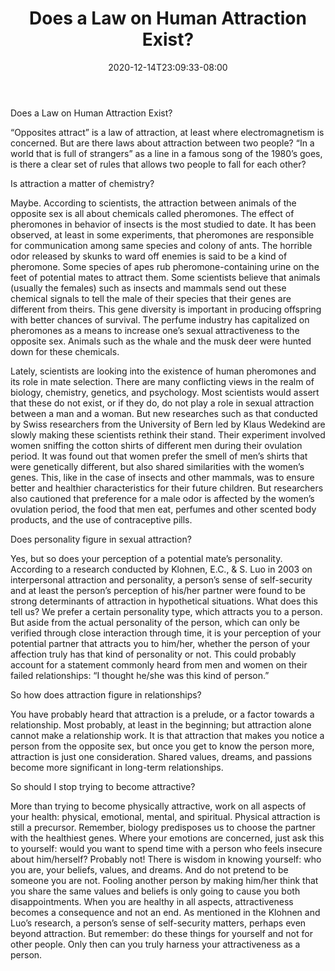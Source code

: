 ﻿---
title: "Does a Law on Human Attraction Exist?"
date: 2020-12-14T23:09:33-08:00
description: "40-ARTICLES Tips for Web Success"
featured_image: "/images/40-ARTICLES.jpg"
tags: ["40 ARTICLES"]
---

Does a Law on Human Attraction Exist?


“Opposites attract” is a law of attraction, at least where electromagnetism is concerned. But are there laws about attraction between two people? “In a world that is full of strangers” as a line in a famous song of the 1980’s goes, is there a clear set of rules that allows two people to fall for each other? 

Is attraction a matter of chemistry?

Maybe. According to scientists, the attraction between animals of the opposite sex is all about chemicals called pheromones. The effect of pheromones in behavior of insects is the most studied to date. It has been observed, at least in some experiments, that pheromones are responsible for communication among same species and colony of ants. The horrible odor released by skunks to ward off enemies is said to be a kind of pheromone. Some species of apes rub pheromone-containing urine on the feet of potential mates to attract them. Some scientists believe that animals (usually the females) such as insects and mammals send out these chemical signals to tell the male of their species that their genes are different from theirs. This gene diversity is important in producing offspring with better chances of survival. The perfume industry has capitalized on pheromones as a means to increase one’s sexual attractiveness to the opposite sex. Animals such as the whale and the musk deer were hunted down for these chemicals. 

Lately, scientists are looking into the existence of human pheromones and its role in mate selection. There are many conflicting views in the realm of biology, chemistry, genetics, and psychology. Most scientists would assert that these do not exist, or if they do, do not play a role in sexual attraction between a man and a woman. But new researches such as that conducted by Swiss researchers from the University of Bern led by Klaus Wedekind are slowly making these scientists rethink their stand. Their experiment involved women sniffing the cotton shirts of different men during their ovulation period. It was found out that women prefer the smell of men’s shirts that were genetically different, but also shared similarities with the women’s genes. This, like in the case of insects and other mammals, was to ensure better and healthier characteristics for their future children. But researchers also cautioned that preference for a male odor is affected by the women’s ovulation period, the food that men eat, perfumes and other scented body products, and the use of contraceptive pills.

Does personality figure in sexual attraction?

Yes, but so does your perception of a potential mate’s personality. According to a research conducted by Klohnen, E.C., & S. Luo in 2003 on interpersonal attraction and personality, a person’s sense of self-security and at least the person’s perception of his/her partner were found to be strong determinants of attraction in hypothetical situations. What does this tell us? We prefer a certain personality type, which attracts you to a person. But aside from the actual personality of the person, which can only be verified through close interaction through time, it is your perception of your potential partner that attracts you to him/her, whether the person of your affection truly has that kind of personality or not. This could probably account for a statement commonly heard from men and women on their failed relationships: “I thought he/she was this kind of person.” 

So how does attraction figure in relationships?

You have probably heard that attraction is a prelude, or a factor towards a relationship. Most probably, at least in the beginning; but attraction alone cannot make a relationship work. It is that attraction that makes you notice a person from the opposite sex, but once you get to know the person more, attraction is just one consideration. Shared values, dreams, and passions become more significant in long-term relationships.

So should I stop trying to become attractive?

More than trying to become physically attractive, work on all aspects of your health: physical, emotional, mental, and spiritual. Physical attraction is still a precursor. Remember, biology predisposes us to choose the partner with the healthiest genes. Where your emotions are concerned, just ask this to yourself: would you want to spend time with a person who feels insecure about him/herself? Probably not! There is wisdom in knowing yourself: who you are, your beliefs, values, and dreams. And do not pretend to be someone you are not. Fooling another person by making him/her think that you share the same values and beliefs is only going to cause you both disappointments. When you are healthy in all aspects, attractiveness becomes a consequence and not an end. As mentioned in the Klohnen and Luo’s research, a person’s sense of self-security matters, perhaps even beyond attraction. But remember: do these things for yourself and not for other people. Only then can you truly harness your attractiveness as a person.




